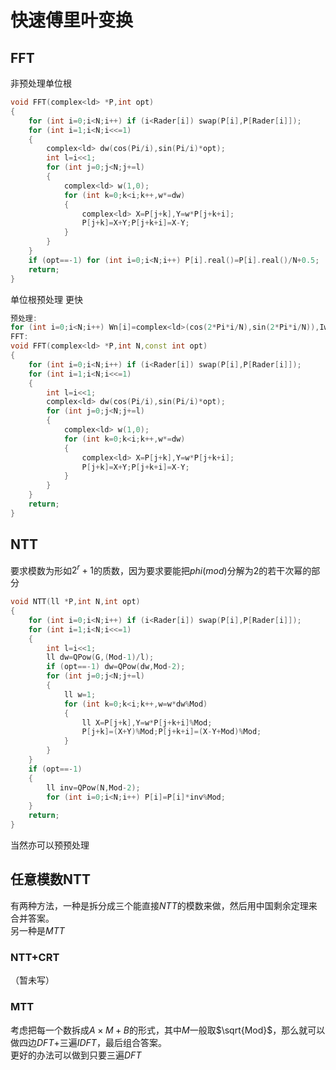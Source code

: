 # 快速傅里叶变换
## FFT
非预处理单位根
```cpp
void FFT(complex<ld> *P,int opt)
{
	for (int i=0;i<N;i++) if (i<Rader[i]) swap(P[i],P[Rader[i]]);
	for (int i=1;i<N;i<<=1)
	{
		complex<ld> dw(cos(Pi/i),sin(Pi/i)*opt);
		int l=i<<1;
		for (int j=0;j<N;j+=l)
		{
			complex<ld> w(1,0);
			for (int k=0;k<i;k++,w*=dw)
			{
				complex<ld> X=P[j+k],Y=w*P[j+k+i];
				P[j+k]=X+Y;P[j+k+i]=X-Y;
			}
		}
	}
	if (opt==-1) for (int i=0;i<N;i++) P[i].real()=P[i].real()/N+0.5;
	return;
}
```

单位根预处理 更快
```cpp
预处理:
for (int i=0;i<N;i++) Wn[i]=complex<ld>(cos(2*Pi*i/N),sin(2*Pi*i/N)),Iwn[i]=conj(Wn[i]);
FFT:
void FFT(complex<ld> *P,int N,const int opt)
{
	for (int i=0;i<N;i++) if (i<Rader[i]) swap(P[i],P[Rader[i]]);
	for (int i=1;i<N;i<<=1)
	{
		int l=i<<1;
		complex<ld> dw(cos(Pi/i),sin(Pi/i)*opt);
		for (int j=0;j<N;j+=l)
		{
			complex<ld> w(1,0);
			for (int k=0;k<i;k++,w*=dw)
			{
				complex<ld> X=P[j+k],Y=w*P[j+k+i];
				P[j+k]=X+Y;P[j+k+i]=X-Y;
			}
		}
	}
	return;
}
```
## NTT
要求模数为形如$2^r+1$的质数，因为要求要能把$phi(mod)$分解为$2$的若干次幂的部分

```cpp
void NTT(ll *P,int N,int opt)
{
	for (int i=0;i<N;i++) if (i<Rader[i]) swap(P[i],P[Rader[i]]);
	for (int i=1;i<N;i<<=1)
	{
		int l=i<<1;
		ll dw=QPow(G,(Mod-1)/l);
		if (opt==-1) dw=QPow(dw,Mod-2);
		for (int j=0;j<N;j+=l)
		{
			ll w=1;
			for (int k=0;k<i;k++,w=w*dw%Mod)
			{
				ll X=P[j+k],Y=w*P[j+k+i]%Mod;
				P[j+k]=(X+Y)%Mod;P[j+k+i]=(X-Y+Mod)%Mod;
			}
		}
	}
	if (opt==-1)
	{
		ll inv=QPow(N,Mod-2);
		for (int i=0;i<N;i++) P[i]=P[i]*inv%Mod;
	}
	return;
}
```
当然亦可以预预处理

## 任意模数NTT
有两种方法，一种是拆分成三个能直接$NTT$的模数来做，然后用中国剩余定理来合并答案。  
另一种是$MTT$
### NTT+CRT
（暂未写）
### MTT
考虑把每一个数拆成$A \times M+B$的形式，其中$M$一般取$\sqrt{Mod}$，那么就可以做四边$DFT$+三遍$IDFT$，最后组合答案。  
更好的办法可以做到只要三遍$DFT$
